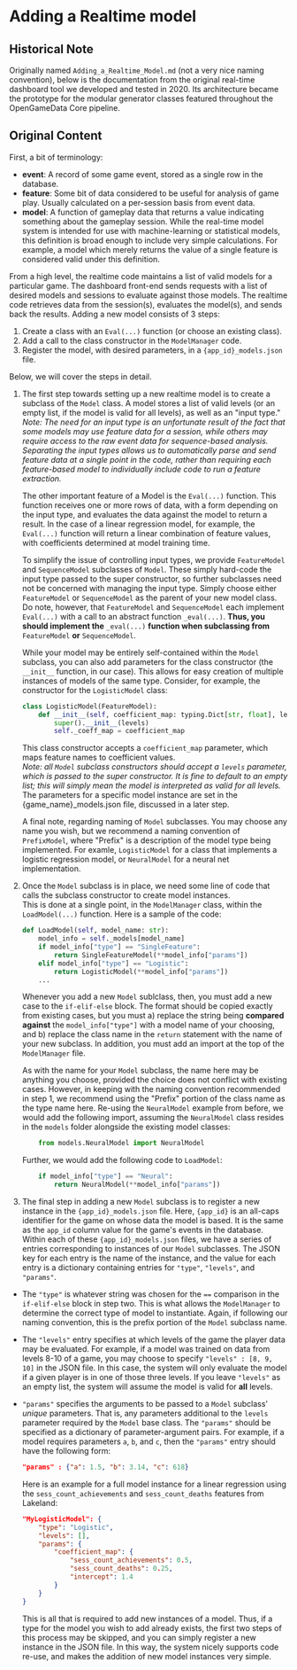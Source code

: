 # Adding a Realtime model

## Historical Note

Originally named `Adding_a_Realtime_Model.md` (not a very nice naming convention), below is the documentation from the original real-time dashboard tool we developed and tested in 2020.
Its architecture became the prototype for the modular generator classes featured throughout the OpenGameData Core pipeline.

## Original Content

First, a bit of terminology:

- **event**: A record of some game event, stored as a single row in the database.  
- **feature**: Some bit of data considered to be useful for analysis of game play. Usually calculated on a per-session basis from event data.  
- **model**: A function of gameplay data that returns a value indicating something about the gameplay session. While the real-time model system is intended for use with machine-learning or statistical models, this definition is broad enough to include very simple calculations. For example, a model which merely returns the value of a single feature is considered valid under this definition.  

From a high level, the realtime code maintains a list of valid models for a particular game. The dashboard front-end sends requests with a list of desired models and sessions to evaluate against those models. The realtime code retrieves data from the session(s), evaluates the model(s), and sends back the results. Adding a new model consists of 3 steps:

1. Create a class with an `Eval(...)` function (or choose an existing class).
2. Add a call to the class constructor in the `ModelManager` code.
3. Register the model, with desired parameters, in a `{app_id}_models.json` file.

Below, we will cover the steps in detail.

1. The first step towards setting up a new realtime model is to create a subclass of the `Model` class.
    A model stores a list of valid levels (or an empty list, if the model is valid for all levels), as well as an "input type."  
    _Note: The need for an input type is an unfortunate result of the fact that some models may use feature data for a session, while others may require access to the raw event data for sequence-based analysis. Separating the input types allows us to automatically parse and send feature data at a single point in the code, rather than requiring each feature-based model to individually include code to run a feature extraction._

    The other important feature of a Model is the `Eval(...)` function. This function receives one or more rows of data, with a form depending on the input type, and evaluates the data against the model to return a result.
    In the case of a linear regression model, for example, the `Eval(...)` function will return a linear combination of feature values, with coefficients determined at model training time.

    To simplify the issue of controlling input types, we provide `FeatureModel` and `SequenceModel` subclasses of `Model`. These simply hard-code the input type passed to the super constructor, so further subclasses need not be concerned with managing the input type. Simply choose either `FeatureModel` or `SequenceModel` as the parent of your new model class.  
    Do note, however, that `FeatureModel` and `SequenceModel` each implement `Eval(...)` with a call to an abstract function `_eval(...)`. **Thus, you should implement the** `_eval(...)` **function when subclassing from** `FeatureModel` **or** `SequenceModel`.

    While your model may be entirely self-contained within the `Model` subclass, you can also add parameters for the class constructor (the `__init__` function, in our case). This allows for easy creation of multiple instances of models of the same type. Consider, for example, the constructor for the `LogisticModel` class:

    ```python
    class LogisticModel(FeatureModel):
        def __init__(self, coefficient_map: typing.Dict[str, float], levels: typing.List[int] = []):
            super().__init__(levels)
            self._coeff_map = coefficient_map
    ```

    This class constructor accepts a `coefficient_map` parameter, which maps feature names to coefficient values.  
    _Note: all `Model` subclass constructors should accept a `levels` parameter, which is passed to the super constructor. It is fine to default to an empty list; this will simply mean the model is interpreted as valid for all levels._  
    The parameters for a specific model instance are set in the {game_name}_models.json file, discussed in a later step.

    A final note, regarding naming of `Model` subclasses.
    You may choose any name you wish, but we recommend a naming convention of `PrefixModel`, where "Prefix" is a description of the model type being implemented. For examle, `LogisticModel` for a class that implements a logistic regression model, or `NeuralModel` for a neural net implementation.

2. Once the `Model` subclass is in place, we need some line of code that calls the subclass constructor to create model instances.  
    This is done at a single point, in the `ModelManager` class, within the `LoadModel(...)` function. Here is a sample of the code:

    ```python
    def LoadModel(self, model_name: str):
        model_info = self._models[model_name]
        if model_info["type"] == "SingleFeature":
            return SingleFeatureModel(**model_info["params"])
        elif model_info["type"] == "Logistic":
            return LogisticModel(**model_info["params"])
        ...
    ```

    Whenever you add a new `Model` sublclass, then, you must add a new case to the `if-elif-else` block. The format should be copied exactly from existing cases, but you must a) replace the string being **compared against** the `model_info["type"]` with a model name of your choosing, and b) replace the class name in the `return` statement with the name of your new subclass.
    In addition, you must add an import at the top of the `ModelManager` file.

    As with the name for your `Model` subclass, the name here may be anything you choose, provided the choice does not conflict with existing cases.
    However, in keeping with the naming convention recommended in step 1, we recommend using the "Prefix" portion of the class name as the type name here.
    Re-using the `NeuralModel` example from before, we would add the following import, assuming the `NeuralModel` class resides in the `models` folder alongside the existing model classes:

    ```python
        from models.NeuralModel import NeuralModel
    ```

    Further, we would add the following code to `LoadModel`:

    ```python
        if model_info["type"] == "Neural":
            return NeuralModel(**model_info["params"])
    ```

3. The final step in adding a new `Model` subclass is to register a new instance in the `{app_id}_models.json` file. Here, `{app_id}` is an all-caps identifier for the game on whose data the model is based.
    It is the same as the `app_id` column value for the game's events in the database.
    Within each of these `{app_id}_models.json` files, we have a series of entries corresponding to instances of our `Model` subclasses.
    The JSON key for each entry is the name of the instance, and the value for each entry is a dictionary containing entries for `"type"`, `"levels"`, and `"params"`.

- The `"type"` is whatever string was chosen for the `==` comparison in the `if-elif-else` block in step two.
    This is what allows the `ModelManager` to determine the correct type of model to instantiate.
    Again, if following our naming convention, this is the prefix portion of the `Model` subclass name.  
- The `"levels"` entry specifies at which levels of the game the player data may be evaluated.
    For example, if a model was trained on data from levels 8-10 of a game, you may choose to specify `"levels" : [8, 9, 10]` in the JSON file.
    In this case, the system will only evaluate the model if a given player is in one of those three levels.
    If you leave `"levels"` as an empty list, the system will assume the model is valid for **all** levels.  
- `"params"` specifies the arguments to be passed to a `Model` subclass' _unique_ parameters.
    That is, any parameters additional to the `levels` parameter required by the `Model` base class.
    The `"params"` should be specified as a dictionary of parameter-argument pairs.
    For example, if a model requires parameters `a`, `b`, and `c`, then the `"params"` entry should have the following form:

    ```json
    "params" : {"a": 1.5, "b": 3.14, "c": 618}
    ```

    Here is an example for a full model instance for a linear regression using the `sess_count_achievements` and `sess_count_deaths` features from Lakeland:

    ```json
    "MyLogisticModel": {
        "type": "Logistic",
        "levels": [],
        "params": {
            "coefficient_map": {
                "sess_count_achievements": 0.5,
                "sess_count_deaths": 0.25,
                "intercept": 1.4
            }
        }
    }
    ```

    This is all that is required to add new instances of a model.
    Thus, if a type for the model you wish to add already exists, the first two steps of this process may be skipped, and you can simply register a new instance in the JSON file.
    In this way, the system nicely supports code re-use, and makes the addition of new model instances very simple.
